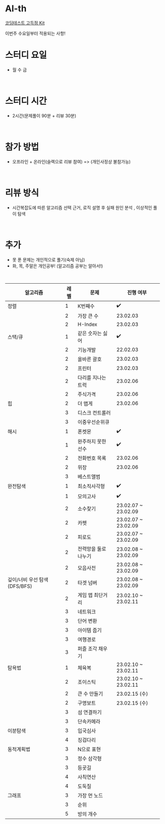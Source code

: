 # Al-th

[코딩테스트 고득점 Kit](https://school.programmers.co.kr/learn/challenges?tab=algorithm_practice_kit)

이번주 수요일부터 적용되는 사항!

# 스터디 요일
- 월 수 금
</br>

# 스터디 시간
- 2시간(문제풀이 90분 + 리뷰 30분)
</br>

# 참가 방법
- 오프라인 + 온라인(슬랙으로 리뷰 참여) => (개인사정상 불참가능)
</br>

# 리뷰 방식
- 시간복잡도에 따른 알고리즘 선택 근거,  로직 설명 후 실패 원인 분석 , 이상적인 풀이 탐색
</br>

# 추가
- 못 푼 문제는 개인적으로 풀기(숙제 아님)
- 화, 목, 주말은 개인공부! (알고리즘 공부는 알아서!)
</br>


|알고리즘|레벨|문제|진행 여부|
|------|---|---|---|
|정렬|1|K번째수|:heavy_check_mark:|
||2|가장 큰 수|23.02.03|
||2|H-Index|23.02.03|
|스택/큐|1|같은 숫자는 싫어|:heavy_check_mark:|
||2|기능개발|22.02.03|
||2|올바른 괄호|23.02.03|
||2|프린터|23.02.03|
||2|다리를 지나는 트럭|23.02.06|
||2|주식가격|23.02.06|
|힙|2|더 맵게|23.02.06|
||3|디스크 컨트롤러||
||3|이중우선순위큐||
|해시|1|폰켓몬|:heavy_check_mark:|
||1|완주하지 못한 선수|:heavy_check_mark:|
||2|전화번호 목록|23.02.06|
||2|위장|23.02.06|
||3|베스트앨범|||
|완전탐색|1|최소직사각형|:heavy_check_mark:|
||1|모의고사|:heavy_check_mark:|
||2|소수찾기|23.02.07 ~ 23.02.09|
||2|카펫|23.02.07 ~ 23.02.09|
||2|피로도|23.02.07 ~ 23.02.09|
||2|전력망을 둘로 나누기|23.02.08 ~ 23.02.09|
||2|모음사전|23.02.08 ~ 23.02.09|
|깊이/너비 우선 탐색(DFS/BFS)|2|타겟 넘버|23.02.08 ~ 23.02.09|
||2|게임 맵 최단거리|23.02.10 ~ 23.02.11|
||3|네트워크||
||3|단어 변환||
||3|아이템 줍기||
||3|여행경로||
||3|퍼즐 조각 채우기||
|탐욕법|1|체육복|23.02.10 ~ 23.02.11|
||2|조이스틱|23.02.10 ~ 23.02.11|
||2|큰 수 만들기|23.02.15 (수)|
||2|구명보트|23.02.15 (수)|
||3|섬 연결하기||
||3|단속카메라||
|이분탐색|3|입국심사||
||4|징검다리||
|동적계획법|3|N으로 표현||
||3|정수 삼각형||
||3|등굣길||
||4|사칙연산||
||4|도둑질||
|그래프|3|가장 먼 노드||
||3|순위||
||5|방의 개수||
